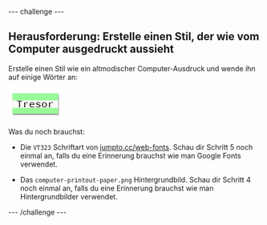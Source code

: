 \--- challenge \---

## Herausforderung: Erstelle einen Stil, der wie vom Computer ausgedruckt aussieht

Erstelle einen Stil wie ein altmodischer Computer-Ausdruck und wende ihn auf einige Wörter an:

![Screenshot](images/letter-fonts-printout.png)

Was du noch brauchst:

+ Die `VT323` Schriftart von <a href="http://jumpto.cc/web-fonts" target="_blank">jumpto.cc/web-fonts</a>. Schau dir Schritt 5 noch einmal an, falls du eine Erinnerung brauchst wie man Google Fonts verwendet.

+ Das `computer-printout-paper.png` Hintergrundbild. Schau dir Schritt 4 noch einmal an, falls du eine Erinnerung brauchst wie man Hintergrundbilder verwendet.

\--- /challenge \---